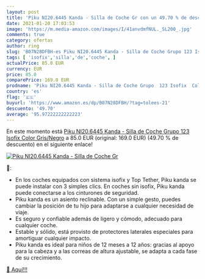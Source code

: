 ```yaml
---
layout: post
title: 'Piku NI20.6445 Kanda - Silla de Coche Gr con un 49.70 % de descuento'
date: 2021-01-20 17:03:53
image: 'https://m.media-amazon.com/images/I/41anvdmfNUL._SL200_.jpg'
comments: true
category: ofertas
author: ring
slug: 'B07N28DFBH-es Piku NI20.6445 Kanda - Silla de Coche Grupo 123 Isofix...'
tags: [ 'isofix','silla','de','coche', ]
actualPrice: 85.0 EUR
currency: EUR
price: 85.0
comparePrice: 169.0 EUR
prodname: 'Piku NI20.6445 Kanda - Silla de Coche Grupo  123 Isofix  Color Gris/Negro'
country: 'es'
flag: '🇪🇸'
buyurl: 'https://www.amazon.es/dp/B07N28DFBH/?tag=tolees-21'
descuento: '49.70'
average: '95.97222222222223'
---
```


En este momento está [Piku NI20.6445 Kanda - Silla de Coche Grupo  123 Isofix  Color Gris/Negro](https://www.amazon.es/dp/B07N28DFBH/?tag=tolees-21) a 85.0 EUR (original: 169.0 EUR) (49.70 %  de descuento) en el siguiente enlace!

[![Piku NI20.6445 Kanda - Silla de Coche Gr](https://m.media-amazon.com/images/I/41anvdmfNUL._SL200_.jpg)](https://www.amazon.es/dp/B07N28DFBH/?tag=tolees-21)

🔎:

- En los coches equipados con sistema isofix y Top Tether, Piku kanda se puede instalar con 3 simples clics. En coches sin isofix, Piku kanda puede conectarse a los cinturones de seguridad.
- Piku kanda es un asiento reclinable. Con un simple gesto, puedes cambiar la posición de tu hijo para adaptarse a cualquier necesidad de viaje.
- Es seguro y confiable además de ligero y cómodo, adecuado para cualquier coche.
- Estable y sólido, está provisto de protectores laterales especiales para amortiguar cualquier impacto.
- Piku kanda es ideal para niños de 12 meses a 12 años: gracias al apoyo para la cabeza y a las correas de altura ajustable, se adapta a cada fase de su crecimiento.

[🛒 Aquí!!!](https://www.amazon.es/dp/B07N28DFBH/?tag=tolees-21)
